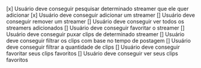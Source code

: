 [x] Usuário deve conseguir pesquisar determinado streamer que ele quer adicionar
[x] Usuário deve conseguir adicionar um streamer
[] Usuário deve conseguir remover um streamer
[] Usuário deve conseguir ver todos os streamers adicionados
[] Usuário deve conseguir favoritar o streamer
[] Usuário deve conseguir puxar clips de determinado streamer
[] Usuário deve conseguir filtrar os clips com base no tempo de postagem
[] Usuário deve conseguir filtrar a quantidade de clips
[] Usuário deve conseguir favoritar seus clips favoritos
[] Usuário deve conseguir ver seus clips favoritos